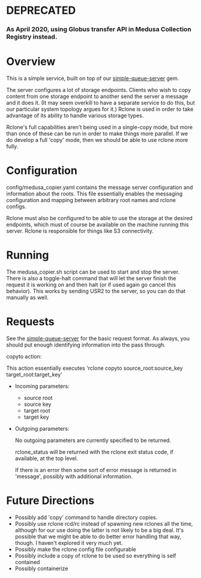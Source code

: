 # DEPRECATED

### As April 2020, using Globus transfer API in Medusa Collection Registry instead.

Overview
========

This is a simple service, built on top of our 
[simple-queue-server](https://github.com/medusa-project/simple-queue-server) gem.

The server configures a lot of storage endpoints. Clients who wish to copy content from one storage 
endpoint to another send the server a message and it does it. (It may seem overkill to have a 
separate service to do this, but our particular system topology argues for it.) Rclone is used
in order to take advantage of its ability to handle various storage types.

Rclone's full capabilities aren't being used in a single-copy mode, but more than once of these
can be run in order to make things more parallel. If we do develop a full 'copy' mode, then 
we should be able to use rclone more fully.

Configuration
=============

config/medusa_copier.yaml contains the message server configuration and information about the roots. This
file essentially enables the messaging configuration and mapping between arbitrary root names and
rclone configs.

Rclone must also be configured to be able to use the storage at the desired endpoints, which must
of course be available on the machine running this server. Rclone is responsible for things like S3
connectivity.

Running
=======

The medusa_copier.sh script can be used to start and stop the server. There is also a toggle-halt
command that will let the server finish the request it is working on and then halt (or if used again go cancel this
behavior). This works by sending USR2 to the server, so you can do that manually as well.

Requests
========

See the [simple-queue-server](https://github.com/medusa-project/simple-queue-server)
for the basic request format. As always, you should put enough identifying information 
into the pass through.

copyto action:

This action essentially executes 'rclone copyto source_root:source_key target_root:target_key' 

- Incoming parameters:

  - source root
  - source key
  - target root
  - target key

- Outgoing parameters:

  No outgoing parameters are currently specified to be returned.
  
  rclone_status will be returned with the rclone exit status code, if available, at the top level.
  
  If there is an error then some sort of error message is returned in 'message', possibly with additional
  information.
  
Future Directions
=================

* Possibly add 'copy' command to handle directory copies.
* Possibly use rclone rcd/rc instead of spawning new rclones all the time, although for our
  use doing the latter is not likely to be a big deal. It's possible that we might be able
  to do better error handling that way, though. I haven't explored it very much yet.
* Possibly make the rclone config file configurable
* Possibly include a copy of rclone to be used so everything is self contained
* Possibly containerize
  
